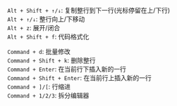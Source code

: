 `Alt + Shift + ↑/↓`: 复制整行到下一行(光标停留在上/下行)  
`Alt + ↑/↓`: 整行向上/下移动  
`Alt + z`: 展开/闭合  
`Alt + Shift + f`: 代码格式化  

`Command + d`: 批量修改  
`Command + Shift + k`: 删除整行  
`Command + Enter`: 在当前行下插入新的一行  
`Command + Shift + Enter`: 在当前行上插入新的一行  
`Command + ]/[`: 行缩进  
`Command + 1/2/3`: 拆分编辑器  

